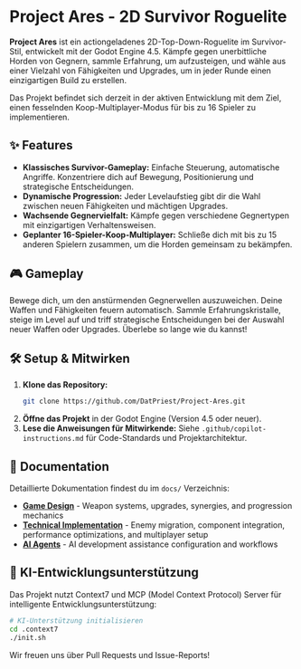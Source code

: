# Project Ares - 2D Survivor Roguelite

**Project Ares** ist ein actiongeladenes 2D-Top-Down-Roguelite im Survivor-Stil, entwickelt mit der Godot Engine 4.5. Kämpfe gegen unerbittliche Horden von Gegnern, sammle Erfahrung, um aufzusteigen, und wähle aus einer Vielzahl von Fähigkeiten und Upgrades, um in jeder Runde einen einzigartigen Build zu erstellen.

Das Projekt befindet sich derzeit in der aktiven Entwicklung mit dem Ziel, einen fesselnden Koop-Multiplayer-Modus für bis zu 16 Spieler zu implementieren.

## ✨ Features

- **Klassisches Survivor-Gameplay:** Einfache Steuerung, automatische Angriffe. Konzentriere dich auf Bewegung, Positionierung und strategische Entscheidungen.
- **Dynamische Progression:** Jeder Levelaufstieg gibt dir die Wahl zwischen neuen Fähigkeiten und mächtigen Upgrades.
- **Wachsende Gegnervielfalt:** Kämpfe gegen verschiedene Gegnertypen mit einzigartigen Verhaltensweisen.
- **Geplanter 16-Spieler-Koop-Multiplayer:** Schließe dich mit bis zu 15 anderen Spielern zusammen, um die Horden gemeinsam zu bekämpfen.

## 🎮 Gameplay

Bewege dich, um den anstürmenden Gegnerwellen auszuweichen. Deine Waffen und Fähigkeiten feuern automatisch. Sammle Erfahrungskristalle, steige im Level auf und triff strategische Entscheidungen bei der Auswahl neuer Waffen oder Upgrades. Überlebe so lange wie du kannst!

## 🛠️ Setup & Mitwirken

1. **Klone das Repository:**
   ```bash
   git clone https://github.com/DatPriest/Project-Ares.git
   ```
2. **Öffne das Projekt** in der Godot Engine (Version 4.5 oder neuer).
3. **Lese die Anweisungen für Mitwirkende:** Siehe `.github/copilot-instructions.md` für Code-Standards und Projektarchitektur.

## 📖 Documentation

Detaillierte Dokumentation findest du im `docs/` Verzeichnis:

- **[Game Design](docs/GAME_DESIGN.md)** - Weapon systems, upgrades, synergies, and progression mechanics
- **[Technical Implementation](docs/TECHNICAL_IMPLEMENTATION.md)** - Enemy migration, component integration, performance optimizations, and multiplayer setup  
- **[AI Agents](docs/agents.md)** - AI development assistance configuration and workflows

## 🤖 KI-Entwicklungsunterstützung

Das Projekt nutzt Context7 und MCP (Model Context Protocol) Server für intelligente Entwicklungsunterstützung:

```bash
# KI-Unterstützung initialisieren
cd .context7
./init.sh
```

Wir freuen uns über Pull Requests und Issue-Reports!
